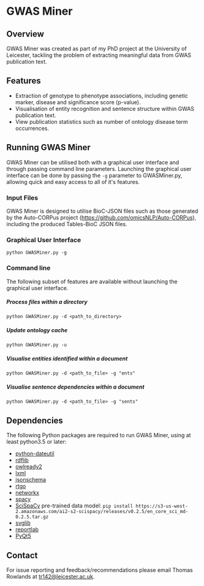 # GWAS Miner

## Overview
GWAS Miner was created as part of my PhD project at the University of Leicester, tackling the problem of extracting
 meaningful data from GWAS publication text.
 
## Features
- Extraction of genotype to phenotype associations, including genetic marker, disease and significance score (p-value).
- Visualisation of entity recognition and sentence structure within GWAS publication text.
- View publication statistics such as number of ontology disease term occurrences.

## Running GWAS Miner
GWAS Miner can be utilised both with a graphical user interface and through passing command line parameters.
Launching the graphical user interface can be done by passing the `-g` parameter to GWASMiner.py, allowing quick
 and easy access to all of it's features.

### Input Files
GWAS Miner is designed to utilise BioC-JSON files such as those generated by the Auto-CORPus project (https://github.com/omicsNLP/Auto-CORPus), including the produced Tables-BioC JSON files.
 
### Graphical User Interface 
```
python GWASMiner.py -g
```

### Command line
The following subset of features are available without launching the graphical user interface.

##### Process files within a directory
```
python GWASMiner.py -d <path_to_directory>
```

##### Update ontology cache
```
python GWASMiner.py -u
```

##### Visualise entities identified within a document
```
python GWASMiner.py -d <path_to_file> -g "ents"
```

##### Visualise sentence dependencies within a document
```
python GWASMiner.py -d <path_to_file> -g "sents"
```

## Dependencies
The following Python packages are required to run GWAS Miner, using at least python3.5 or later:
- [python-dateutil](https://pypi.org/project/python-dateutil/)
- [rdflib](https://pypi.org/project/rdflib/)
- [owlready2](https://pypi.org/project/Owlready2/)
- [lxml](https://pypi.org/project/lxml/)
- [jsonschema](https://pypi.org/project/jsonschema/)
- [rtgo](https://pypi.org/project/rtgo/)
- [networkx](https://pypi.org/project/networkx/)
- [spacy](https://pypi.org/project/spacy/)
- [SciSpaCy](https://allenai.github.io/scispacy/) pre-trained data model: `pip install https://s3-us-west-2.amazonaws.com/ai2-s2-scispacy/releases/v0.2.5/en_core_sci_md-0.2.5.tar.gz`
- [svglib](https://pypi.org/project/svglib/)
- [reportlab](https://pypi.org/project/reportlab/)
- [PyQt5](https://pypi.org/project/PyQt5/)

## Contact
For issue reporting and feedback/recommendations please email Thomas Rowlands at [tr142@leicester.ac.uk](mailto:tr142@leicester.ac.uk).
